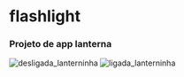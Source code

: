 # flashlight

### Projeto de app lanterna

![desligada_lanterninha](https://user-images.githubusercontent.com/103292859/183272933-277564be-00c0-4edc-a004-d2b57a973f2f.jpg)
![ligada_lanterninha](https://user-images.githubusercontent.com/103292859/183272936-d62ea2c6-1cd1-4c2c-9a25-1c4beaed96c3.jpg)
